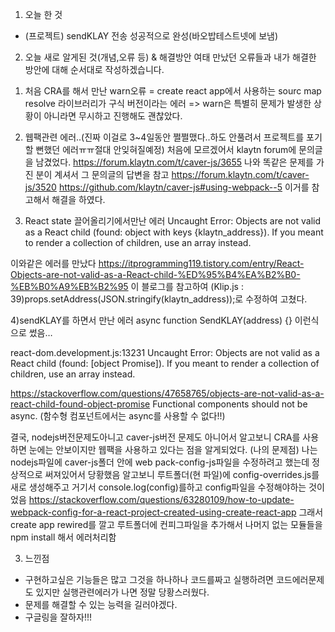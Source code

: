 1. 오늘 한 것

- (프로젝트) sendKLAY 전송 성공적으로 완성(바오밥테스트넷에 보냄)

2. 오늘 새로 알게된 것(개념,오류 등) & 해결방안
   여태 만났던 오류들과 내가 해결한 방안에 대해 순서대로 작성하겠습니다.

1) 처음 CRA를 해서 만난 warn오류 = create react app에서 사용하는 sourc map resolve 라이브러리가 구식 버전이라는 에러
   => warn은 특별히 문제가 발생한 상황이 아니라면 무시하고 진행해도 괜찮았다.

2) 웹팩관련 에러..(진짜 이걸로 3~4일동안 쩔쩔맸다..하도 안풀려서 프로젝트를 포기할 뻔했던 에러ㅠㅠ절대 안잊혀질예정)
   처음에 모르겠어서 klaytn forum에 문의글을 남겼었다.
   https://forum.klaytn.com/t/caver-js/3655
   나와 똑같은 문제를 가진 분이 계셔서 그 문의글의 답변을 참고
   https://forum.klaytn.com/t/caver-js/3520
   https://github.com/klaytn/caver-js#using-webpack--5
   이거를 참고해서 해결을 하였다.

3) React state 끌어올리기에서만난 에러
   Uncaught Error: Objects are not valid as a React child (found: object with keys {klaytn_address}). If you meant to render a collection of children, use an array instead.

이와같은 에러를 만났다
https://itprogramming119.tistory.com/entry/React-Objects-are-not-valid-as-a-React-child-%ED%95%B4%EA%B2%B0-%EB%B0%A9%EB%B2%95
이 블로그를 참고하여
(Klip.js : 39)props.setAddress(JSON.stringify(klaytn_address));로 수정하여 고쳤다.

4)sendKLAY를 하면서 만난 에러
async function SendKLAY(address) {} 이런식으로 썼음…

react-dom.development.js:13231 Uncaught Error: Objects are not valid as a React child (found: [object Promise]). If you meant to render a collection of children, use an array instead.

https://stackoverflow.com/questions/47658765/objects-are-not-valid-as-a-react-child-found-object-promise
Functional components should not be async.
(함수형 컴포넌트에서는 async를 사용할 수 없다!!)

결국, nodejs버전문제도아니고 caver-js버전 문제도 아니어서
알고보니 CRA를 사용하면 눈에는 안보이지만 웹팩을 사용하고 있다는 점을 알게되었다.
(나의 문제점) 나는 nodejs파일에 caver-js폴더 안에 web pack-config-js파일을 수정하려고 했는데 정상적으로 써져있어서 당황했음
알고보니 루트폴더(현 파일)에 config-overrides.js를 새로 생성해주고 거기서 console.log(config)를하고 config파일을 수정해야하는 것이었음
https://stackoverflow.com/questions/63280109/how-to-update-webpack-config-for-a-react-project-created-using-create-react-app
그래서 create app rewired를 깔고 루트폴더에 컨피그파일을 추가해서 나머지 없는 모듈들을 npm install 해서 에러처리함

3. 느낀점

- 구현하고싶은 기능들은 많고 그것을 하나하나 코드를짜고 실행하려면 코드에러문제도 있지만 실행관련에러가 나면 정말 당황스러웠다.
- 문제를 해결할 수 있는 능력을 길러야겠다.
- 구글링을 잘하자!!!
